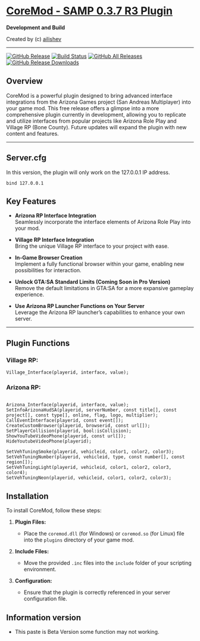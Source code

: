 
[CoreMod - SAMP 0.3.7 R3 Plugin][github]
====================================================================================

**Development and Build**

Created by (c) [ailishev](https://vk.com/mystecode)

---

[![GitHub Release](https://img.shields.io/github/release/ailishev/coremod-release-plugin.svg)](https://github.com/ailishev/coremod-release-plugin/releases/latest) 
[![Build Status][build_status]][build]
[![GitHub All Releases](https://img.shields.io/github/downloads/ailishev/coremod-release-plugin/total.svg)](https://github.com/ailishev/coremod-release-plugin/releases)
[![GitHub Release Downloads](https://img.shields.io/github/downloads/ailishev/coremod-release-plugin/latest/total.svg)](https://github.com/ailishev/coremod-release-plugin/releases/latest)

## Overview

CoreMod is a powerful plugin designed to bring advanced interface integrations from the Arizona Games project (San Andreas Multiplayer) into your game mod. This free release offers a glimpse into a more comprehensive plugin currently in development, allowing you to replicate and utilize interfaces from popular projects like Arizona Role Play and Village RP (Bone County). Future updates will expand the plugin with new content and features.

---

## Server.cfg

In this version, the plugin will only work on the 127.0.0.1 IP address.

```
bind 127.0.0.1
```

## Key Features

- **Arizona RP Interface Integration**  
  Seamlessly incorporate the interface elements of Arizona Role Play into your mod.
- **Village RP Interface Integration**  
  Bring the unique Village RP interface to your project with ease.

- **In-Game Browser Creation**  
  Implement a fully functional browser within your game, enabling new possibilities for interaction.

- **Unlock GTA:SA Standard Limits (Coming Soon in Pro Version)**  
  Remove the default limitations in GTA:SA for a more expansive gameplay experience.

- **Use Arizona RP Launcher Functions on Your Server**  
  Leverage the Arizona RP launcher’s capabilities to enhance your own server.

---

## Plugin Functions

### Village RP:

```pawn
Village_Interface(playerid, interface, value);

```

### Arizona RP:

```pawn

Arizona_Interface(playerid, interface, value);
SetInfoArizonaHudSA(playerid, serverNumber, const title[], const project[], const type[], online, flag, logo, multiplier);
CallEventInterface(playerid, const event[]);
CreateCustomBrowser(playerid, browserid, const url[]);
SetPlayerCollision(playerid, bool:isCollision);
ShowYouTubeVideoPhone(playerid, const url[]); 
HideYoutubeVideoPhone(playerid);

SetVehTuningSmoke(playerid, vehicleid, color1, color2, color3); 
SetVehTuningNumber(playerid, vehicleid, type, const number[], const region[]);
SetVehTuningLight(playerid, vehicleid, color1, color2, color3, color4);
SetVehTuningNeon(playerid, vehicleid, color1, color2, color3);

```

## Installation

To install CoreMod, follow these steps:

1. **Plugin Files:**

   - Place the `coremod.dll` (for Windows) or `coremod.so` (for Linux) file into the `plugins` directory of your game mod.

2. **Include Files:**

   - Move the provided `.inc` files into the `include` folder of your scripting environment.

3. **Configuration:**
   - Ensure that the plugin is correctly referenced in your server configuration file.

## Information version

- This paste is Beta Version some function may not working.

[github]: https://github.com/ailishev/coremod-release-plugin
[version]: https://github.com/ailishev/coremod-release-plugin/releases
[build]: https://ci.appveyor.com/project/ailishev/coremod-release-plugin/branch/master
[build_status]: https://ci.appveyor.com/api/projects/status/6yjciskchdrsqud7/branch/main?svg=true
[version_badge]: https://badge.fury.io/gh/ailishev%2Fcoremod-release-plugin.svg

